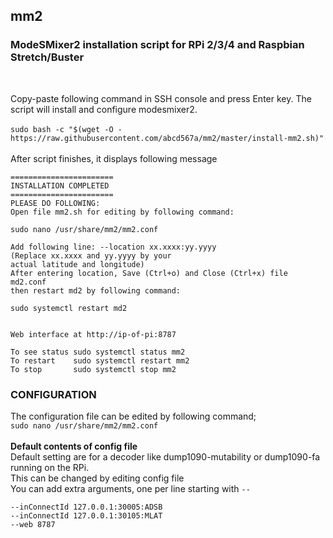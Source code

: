 ## mm2
### ModeSMixer2 installation script for RPi 2/3/4 and Raspbian Stretch/Buster 
</br>

Copy-paste following command in SSH console and press Enter key. The script will install and configure modesmixer2. </br></br>
`sudo bash -c "$(wget -O - https://raw.githubusercontent.com/abcd567a/mm2/master/install-mm2.sh)" `</br></br>
After script finishes, it displays following message
```
=======================
INSTALLATION COMPLETED
=======================
PLEASE DO FOLLOWING:
Open file mm2.sh for editing by following command:

sudo nano /usr/share/mm2/mm2.conf

Add following line: --location xx.xxxx:yy.yyyy 
(Replace xx.xxxx and yy.yyyy by your 
actual latitude and longitude) 
After entering location, Save (Ctrl+o) and Close (Ctrl+x) file md2.conf 
then restart md2 by following command: 

sudo systemctl restart md2


Web interface at http://ip-of-pi:8787

To see status sudo systemctl status mm2
To restart    sudo systemctl restart mm2
To stop       sudo systemctl stop mm2
```

### CONFIGURATION </br>
The configuration file can be edited by following command; </br>
`sudo nano /usr/share/mm2/mm2.conf ` </br></br>
**Default contents of config file**</br>
Default setting are for a decoder like dump1090-mutability or dump1090-fa running on the RPi. </br>
This can be changed by editing config file</br>
You can add extra arguments, one per line starting with `--` </br>
```
--inConnectId 127.0.0.1:30005:ADSB
--inConnectId 127.0.0.1:30105:MLAT
--web 8787

```
